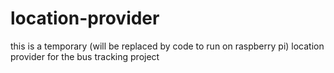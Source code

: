 # location-provider
this is a temporary (will be replaced by code to run on raspberry pi) location provider for the bus tracking project
